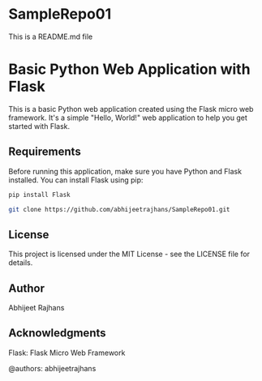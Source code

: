 # SampleRepo01

This is a README.md file

# Basic Python Web Application with Flask

This is a basic Python web application created using the Flask micro web framework. It's a simple "Hello, World!" web application to help you get started with Flask.

## Requirements

Before running this application, make sure you have Python and Flask installed. You can install Flask using pip:

```bash
pip install Flask

git clone https://github.com/abhijeetrajhans/SampleRepo01.git

```

## License
This project is licensed under the MIT License - see the LICENSE file for details.

## Author
Abhijeet Rajhans
## Acknowledgments
Flask: Flask Micro Web Framework


@authors: abhijeetrajhans
